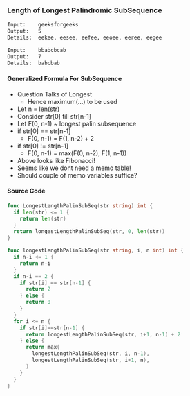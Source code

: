 ### Length of Longest Palindromic SubSequence

```bash
Input:    geeksforgeeks
Output:   5
Details:  eekee, eesee, eefee, eeoee, eeree, eegee
```
```bash
Input:    bbabcbcab
Output:   7
Details:  babcbab
```

#### Generalized Formula For SubSequence
- Question Talks of Longest
  - Hence maximum(...) to be used
- Let n = len(str)
- Consider str[0] till str[n-1]
- Let F(0, n-1) ~ longest palin subsequence
- if str[0] == str[n-1]
  - F(0, n-1) = F(1, n-2) + 2
- if str[0] != str[n-1]
  - F(0, n-1) = max(F(0, n-2), F(1, n-1))
- Above looks like Fibonacci!
- Seems like we dont need a memo table!
- Should couple of memo variables suffice?

#### Source Code
```go
func LongestLengthPalinSubSeq(str string) int {
  if len(str) <= 1 {
    return len(str)
  }
  return longestLengthPalinSubSeq(str, 0, len(str))
}

func longestLengthPalinSubSeq(str string, i, n int) int {
  if n-i <= 1 {
    return n-i
  }
  if n-i == 2 {
    if str[i] == str[n-1] {
      return 2
    } else {
      return 0
    }
  }
  for i <= n {
    if str[i]==str[n-1] {
      return longestLengthPalinSubSeq(str, i+1, n-1) + 2
    } else {
      return max(
        longestLengthPalinSubSeq(str, i, n-1),
        longestLengthPalinSubSeq(str, i+1, n),
      )
    }
  }
}
```
